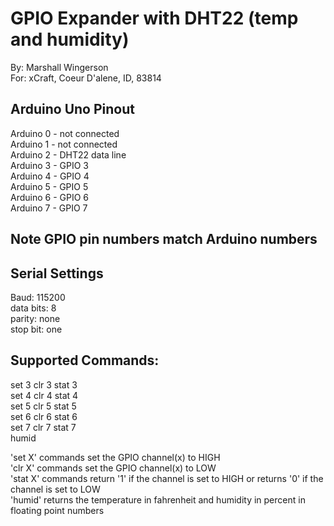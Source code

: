 # GPIO Expander with DHT22 (temp and humidity)  
By: Marshall Wingerson  
For: xCraft, Coeur D'alene, ID, 83814  

## Arduino Uno Pinout
 Arduino 0 - not connected  
 Arduino 1 - not connected  
 Arduino 2 - DHT22 data line  
 Arduino 3 - GPIO 3  
 Arduino 4 - GPIO 4  
 Arduino 5 - GPIO 5  
 Arduino 6 - GPIO 6  
 Arduino 7 - GPIO 7  

## Note GPIO pin numbers match Arduino numbers

## Serial Settings
Baud: 115200  
data bits: 8  
parity: none  
stop bit: one  

## Supported Commands:
set 3  clr 3  stat 3  
set 4  clr 4  stat 4  
set 5  clr 5  stat 5  
set 6  clr 6  stat 6  
set 7  clr 7  stat 7  
humid 

'set X' commands set the GPIO channel(x) to HIGH  
'clr X' commands set the GPIO channel(x) to LOW  
'stat X' commands return '1' if the channel is set to HIGH or returns '0' if the channel is set to LOW  
'humid' returns the temperature in fahrenheit and humidity in percent in floating point numbers  






